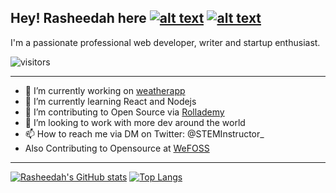## Hey! Rasheedah here [![alt text][1.1]][1] [![alt text][6.1]][6]

I'm a passionate professional web developer, writer and startup enthusiast. 

![visitors](https://visitor-badge.glitch.me/badge?page_id=rashoba)

***
<!-- Please don't remove this: Grab your social icons from https://github.com/carlsednaoui/gitsocial -->

<!-- display the social media buttons in your README -->




<!-- links to social media icons -->
<!-- no need to change these -->

<!-- icons with padding -->

[1.1]: http://i.imgur.com/tXSoThF.png (twitter icon with padding)
[6.1]: http://i.imgur.com/0o48UoR.png (github icon with padding)




<!-- links to your social media accounts -->
<!-- update these accordingly -->

[1]: http://www.twitter.com/STEMInstructor_
[6]: http://www.github.com/rashoba


- 🔭 I’m currently working on [weatherapp](https://github.com/rashoba/realweatherapp)
- 🌱 I’m currently learning React and Nodejs
- 👯 I’m contributing to Open Source via [Rollademy](https://github.com/rollademy/)
- 🤔 I’m looking to work with more dev around the world
- 📫 How to reach me via DM on Twitter: @STEMInstructor_
- Also Contributing to Opensource at [WeFOSS](https://github.com/WE-FOSS)

***

[![Rasheedah's GitHub stats](https://github-readme-stats.vercel.app/api?username=rashoba&show_icons=true&theme=dracula)](https://github.com/fawazsullia/github-readme-stats) [![Top Langs](https://github-readme-stats.vercel.app/api/top-langs/?username=rashoba&layout=compact)](https://github.com/fawazsullia/github-readme-stats)



